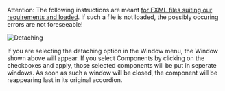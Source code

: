 Attention: The following instructions are meant [for FXML files suiting our requirements and loaded](Perspectives.md). If such a file is not loaded, the possibly occuring errors are not foreseeable!

![Detaching](../../../screenshots/Detaching.png)

If you are selecting the detaching option in the Window menu, the Window shown above will appear. If you select Components by clicking on the checkboxes and apply, those selected components will be put in seperate windows. As soon as such a window will be closed, the component will be reappearing last in its original accordion.
